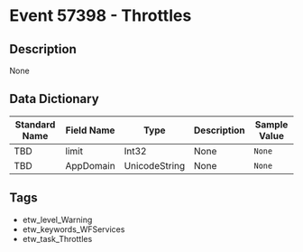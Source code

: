 # Event 57398 - Throttles

## Description
None

## Data Dictionary
|Standard Name|Field Name|Type|Description|Sample Value|
|---|---|---|---|---|
|TBD|limit|Int32|None|`None`|
|TBD|AppDomain|UnicodeString|None|`None`|

## Tags
* etw_level_Warning
* etw_keywords_WFServices
* etw_task_Throttles